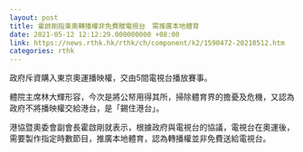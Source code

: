 ```yaml
---
layout: post
title: 霍啟剛指東奧轉播權非免費贈電視台　需推廣本地體育
date: 2021-05-12 12:12:29.000000000 +08:00
link: https://news.rthk.hk/rthk/ch/component/k2/1590472-20210512.htm
categories: rthk
---
```


政府斥資購入東京奧運播映權，交由5間電視台播放賽事。

體院主席林大輝形容，今次是將公帑用得其所，掃除體育界的擔憂及危機，又認為政府不將播映權交給港台，是「錫住港台」。

港協暨奧委會副會長霍啟剛就表示，根據政府與電視台的協議，電視台在奧運後，需要製作指定時數節目，推廣本地體育，認為轉播權並非免費送給電視台。
